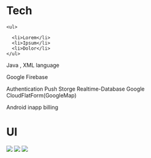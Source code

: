 # Tech

<body>
    
    <ul>
    
      <li>Lorem</li>
      <li>Ipsum</li>
      <li>Dolor</li>
    </ul>
</body>


Java , XML language

Google Firebase

Authentication
Push
Storge
Realtime-Database
Google CloudFlatForm(GoogleMap)

Android inapp billing
# UI
<img src="https://user-images.githubusercontent.com/37282131/83721042-42c7db80-a675-11ea-8b7a-378e06f58256.png" ></img>
<img src="https://user-images.githubusercontent.com/37282131/83721521-31cb9a00-a676-11ea-9643-c21d56089c24.png" ></img>
<img src="https://user-images.githubusercontent.com/37282131/83721445-0ba5fa00-a676-11ea-821b-6ec3382484d7.png" ></img>
